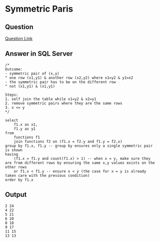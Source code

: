 # Symmetric Paris

## Question
[Question Link](https://www.hackerrank.com/challenges/symmetric-pairs/problem?isFullScreen=true)

## Answer in SQL Server
    /*
    Outcome:
    - symmetric pair of (x,y)
    ^ one row (x1,y1) & another row (x2,y2) where x1=y2 & y1=x2
    - the symmetric pair has to be on the different row
    ^ not (x1,y1) & (x1,y1)

    Steps:
    1. self join the table while x1=y2 & x2=y1
    2. remove symmetric pairs where they are the same rows
    3. x <= y
    */

    select
        f1.x as x1,
        f1.y as y1
    from 
        functions f1 
        join functions f2 on (f1.x = f2.y and f1.y = f2.x)
    group by f1.x, f1.y -- group by ensures only a single symmetric pair is shown
    having 
        (f1.x = f1.y and count(f1.x) > 1) -- when x = y, make sure they are from different rows by ensuring the same x,y values exists on the other rows
        or f1.x < f1.y -- ensure x < y (the case for x = y is already taken care with the previous condition)
    order by f1.x
    
## Output
    2 24
    4 22
    5 21
    6 20
    8 18
    9 17
    11 15
    13 13
